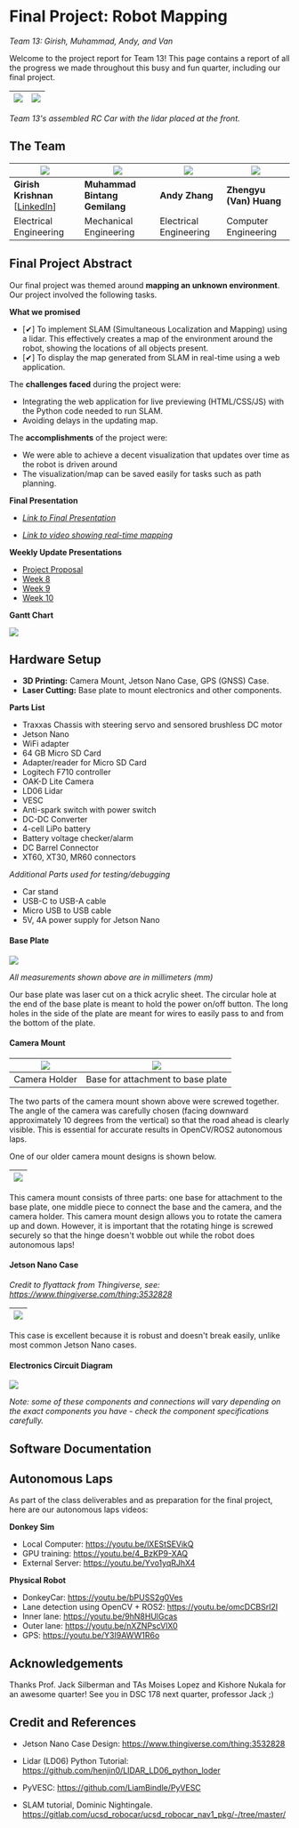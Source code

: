 # Final Project: Robot Mapping

*Team 13: Girish, Muhammad, Andy, and Van*

Welcome to the project report for Team 13! This page contains a report of all the progress we made throughout this busy and fun quarter, including our final project.

|![](/images/car.jpg)| ![](/images/car2.jpg)|
|---|---|

*Team 13's assembled RC Car with the lidar placed at the front.*


## The Team 

|![](/images/girish.jpeg)|![](/images/muhammad.png)|![](images/andy.png)|![](/images/van.jpeg)|
|---|---|---|---|
|**Girish Krishnan** [[LinkedIn](https://linkedin.com/in/girk)]|**Muhammad Bintang Gemilang** |**Andy Zhang** |**Zhengyu (Van) Huang** |
|Electrical Engineering|Mechanical Engineering|Electrical Engineering|Computer Engineering|

## Final Project Abstract 

Our final project was themed around **mapping an unknown environment**. Our project involved the following tasks.

__What we promised__

* [✔] To implement SLAM (Simultaneous Localization and Mapping) using a lidar. This effectively creates a map of the environment around the robot, showing the locations of all objects present.
* [✔] To display the map generated from SLAM in real-time using a web application.

The __challenges faced__ during the project were:

* Integrating the web application for live previewing (HTML/CSS/JS) with the Python code needed to run SLAM.
* Avoiding delays in the updating map.

The __accomplishments__ of the project were:

* We were able to achieve a decent visualization that updates over time as the robot is driven around
* The visualization/map can be saved easily for tasks such as path planning.

__Final Presentation__

* *[Link to Final Presentation](https://docs.google.com/presentation/d/1ybNZCItvh3Inb4xyIm9jMdvE7QkdUHSAgcw-_27GDpM/edit?usp=sharing)*

* *[Link to video showing real-time mapping](https://youtu.be/89NYezgTyDc)*

__Weekly Update Presentations__

* [Project Proposal](https://docs.google.com/presentation/d/1BA-ZTRFRMCwjRi_ehfDn4Fll8nvdWeSgA-vcFacIhXk/edit?usp=sharing)
* [Week 8](https://docs.google.com/presentation/d/1aqbrDsI9-qD3Cdtn5Y08WQpj--RP-w43sHdjfP7Nmr0/edit?usp=sharing)
* [Week 9](https://docs.google.com/presentation/d/1mEIa4phqNgUHyFd5yaW6FJG1RRwc04al4UiSqWt_TiU/edit?usp=sharing)
* [Week 10](https://docs.google.com/presentation/d/1PwtRmnkmlwk-wUWYZGFs0CjX7lSMBmuzCTyH2MfmV7g/edit?usp=sharing)

__Gantt Chart__

![](/images/gantt.png)

## Hardware Setup 

* __3D Printing:__ Camera Mount, Jetson Nano Case, GPS (GNSS) Case.
* __Laser Cutting:__ Base plate to mount electronics and other components.

__Parts List__

* Traxxas Chassis with steering servo and sensored brushless DC motor
* Jetson Nano
* WiFi adapter
* 64 GB Micro SD Card
* Adapter/reader for Micro SD Card
* Logitech F710 controller
* OAK-D Lite Camera
* LD06 Lidar
* VESC
* Anti-spark switch with power switch
* DC-DC Converter
* 4-cell LiPo battery
* Battery voltage checker/alarm
* DC Barrel Connector
* XT60, XT30, MR60 connectors

*Additional Parts used for testing/debugging*

* Car stand
* USB-C to USB-A cable
* Micro USB to USB cable
* 5V, 4A power supply for Jetson Nano

#### Base Plate 

![](/images/base_plate.png)

*All measurements shown above are in millimeters (mm)*

Our base plate was laser cut on a thick acrylic sheet. The circular hole at the end of the base plate is meant to hold the power on/off button. The long holes in the side of the plate are meant for wires to easily pass to and from the bottom of the plate.

#### Camera Mount 

|![](/images/camera_mount.png)|![](/images/camera_mount_base.png)|
|---|---|
|Camera Holder|Base for attachment to base plate|

The two parts of the camera mount shown above were screwed together. The angle of the camera was carefully chosen (facing downward approximately 10 degrees from the vertical) so that the road ahead is clearly visible. This is essential for accurate results in OpenCV/ROS2 autonomous laps.

One of our older camera mount designs is shown below.

|![](/images/camera_mount_rotate.png)|
|---|

This camera mount consists of three parts: one base for attachment to the base plate, one middle piece to connect the base and the camera, and the camera holder. This camera mount design allows you to rotate the camera up and down. However, it is important that the rotating hinge is screwed securely so that the hinge doesn't wobble out while the robot does autonomous laps!

#### Jetson Nano Case 

*Credit to flyattack from Thingiverse, see: https://www.thingiverse.com/thing:3532828*


|![](/images/jetson_case.jpeg)|
|---|

This case is excellent because it is robust and doesn't break easily, unlike most common Jetson Nano cases.

#### Electronics Circuit Diagram 

![](/images/circuit.png)

*Note: some of these components and connections will vary depending on the exact components you have - check the component specifications carefully.*

## Software Documentation 



## Autonomous Laps 

As part of the class deliverables and as preparation for the final project, here are our autonomous laps videos:

__Donkey Sim__

* Local Computer: https://youtu.be/lXEStSEVikQ
* GPU training: https://youtu.be/4_BzKP9-XAQ
* External Server: https://youtu.be/Yvo1yqRJhX4

__Physical Robot__

* DonkeyCar: https://youtu.be/bPUSS2g0Ves
* Lane detection using OpenCV + ROS2: https://youtu.be/omcDCBSrl2I
* Inner lane: https://youtu.be/9hN8HUlGcas
* Outer lane: https://youtu.be/nXZNPscVlX0
* GPS: https://youtu.be/Y3I9AWW1R6o

## Acknowledgements 

Thanks Prof. Jack Silberman and TAs Moises Lopez and Kishore Nukala for an awesome quarter! See you in DSC 178 next quarter, professor Jack ;)

## Credit and References

* Jetson Nano Case Design: https://www.thingiverse.com/thing:3532828

* Lidar (LD06) Python Tutorial: https://github.com/henjin0/LIDAR_LD06_python_loder
* PyVESC: https://github.com/LiamBindle/PyVESC
* SLAM tutorial, Dominic Nightingale. https://gitlab.com/ucsd_robocar/ucsd_robocar_nav1_pkg/-/tree/master/
